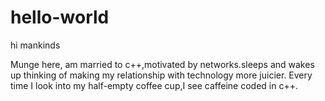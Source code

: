 # hello-world

hi mankinds

Munge here, am married to c++,motivated by networks.sleeps and wakes up thinking of making my relationship with technology more juicier. Every time I look into my half-empty coffee cup,I see caffeine coded in c++.  
